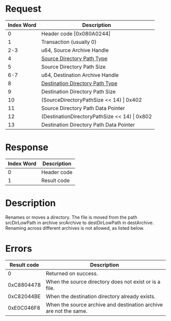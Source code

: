 # Request

| Index Word | Description                                                                |
|------------|----------------------------------------------------------------------------|
| 0          | Header code \[0x080A0244\]                                                 |
| 1          | Transaction (usually 0)                                                    |
| 2-3        | u64, Source Archive Handle                                                 |
| 4          | [Source Directory Path Type](Filesystem_services#PathType "wikilink")      |
| 5          | Source Directory Path Size                                                 |
| 6-7        | u64, Destination Archive Handle                                            |
| 8          | [Destination Directory Path Type](Filesystem_services#PathType "wikilink") |
| 9          | Destination Directory Path Size                                            |
| 10         | (SourceDirectoryPathSize \<\< 14) \| 0x402                                 |
| 11         | Source Directory Path Data Pointer                                         |
| 12         | (DestinationDirectoryPathSize \<\< 14) \| 0x802                            |
| 13         | Destination Directory Path Data Pointer                                    |

# Response

| Index Word | Description |
|------------|-------------|
| 0          | Header code |
| 1          | Result code |

# Description

Renames or moves a directory. The file is moved from the path
srcDirLowPath in archive srcArchive to destDirLowPath in destArchive.
Renaming across different archives is not allowed, as listed below.

# Errors

| Result code | Description                                                       |
|-------------|-------------------------------------------------------------------|
| 0           | Returned on success.                                              |
| 0xC8804478  | When the source directory does not exist or is a file.            |
| 0xC82044BE  | When the destination directory already exists.                    |
| 0xE0C046F8  | When the source archive and destination archive are not the same. |